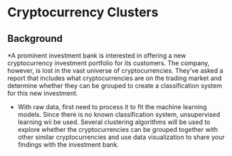 # Cryptocurrency Clusters

## Background

*A prominent investment bank is interested in offering a new cryptocurrency investment portfolio for its customers. The company, however, is lost in the vast universe of cryptocurrencies. They’ve asked a report that includes what cryptocurrencies are on the trading market and determine whether they can be grouped to create a classification system for this new investment.

* With raw data, first need to process it to fit the machine learning models. Since there is no known classification system, unsupervised learning wii be used. Several clustering algorithms will be used to explore whether the cryptocurrencies can be grouped together with other similar cryptocurrencies and use data visualization to share your findings with the investment bank.


